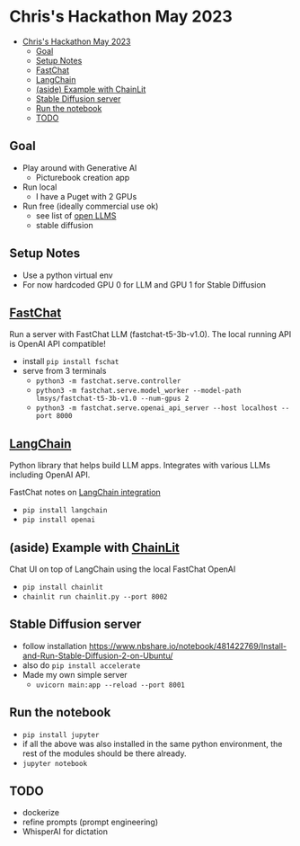 # Chris's Hackathon May 2023

- [Chris's Hackathon May 2023](#chriss-hackathon-may-2023)
  - [Goal](#goal)
  - [Setup Notes](#setup-notes)
  - [FastChat](#fastchat)
  - [LangChain](#langchain)
  - [(aside) Example with ChainLit](#aside-example-with-chainlit)
  - [Stable Diffusion server](#stable-diffusion-server)
  - [Run the notebook](#run-the-notebook)
  - [TODO](#todo)

## Goal

- Play around with Generative AI
  - Picturebook creation app
- Run local
  - I have a Puget with 2 GPUs
- Run free (ideally commercial use ok)
  - see list of [open LLMS](https://github.com/eugeneyan/open-llms)
  - stable diffusion

## Setup Notes

- Use a python virtual env
- For now hardcoded GPU 0 for LLM and GPU 1 for Stable Diffusion

## [FastChat](https://github.com/lm-sys/FastChat)

Run a server with FastChat LLM (fastchat-t5-3b-v1.0). The local running API is OpenAI API compatible!

- install `pip install fschat`
- serve from 3 terminals
  - `python3 -m fastchat.serve.controller`
  - `python3 -m fastchat.serve.model_worker --model-path lmsys/fastchat-t5-3b-v1.0 --num-gpus 2 `
  - `python3 -m fastchat.serve.openai_api_server --host localhost --port 8000`

## [LangChain](https://python.langchain.com/en/latest/)

Python library that helps build LLM apps. Integrates with various LLMs including OpenAI API.

FastChat notes on [LangChain integration](https://github.com/lm-sys/FastChat/blob/main/docs/langchain_integration.md)

- `pip install langchain`
- `pip install openai`

## (aside) Example with [ChainLit](https://docs.chainlit.io/overview)

Chat UI on top of LangChain using the local FastChat OpenAI

- `pip install chainlit`
- `chainlit run chainlit.py --port 8002`

## Stable Diffusion server

- follow installation <https://www.nbshare.io/notebook/481422769/Install-and-Run-Stable-Diffusion-2-on-Ubuntu/>
- also do `pip install accelerate`
- Made my own simple server
  - `uvicorn main:app --reload --port 8001`

## Run the notebook

- `pip install jupyter`
- if all the above was also installed in the same python environment, the rest of the modules should be there already.
- `jupyter notebook`

## TODO

- dockerize
- refine prompts (prompt engineering)
- WhisperAI for dictation

